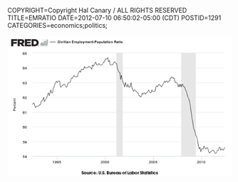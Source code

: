 COPYRIGHT=Copyright Hal Canary / ALL RIGHTS RESERVED
TITLE=EMRATIO
DATE=2012-07-10 06:50:02-05:00 (CDT)
POSTID=1291
CATEGORIES=economics;politics;

[![[emratio]](/images/a8aac74aed92c78d6be5a1a6d166c3a15a184a7a.png)](http://research.stlouisfed.org/fred2/graph/?g=8Ch)

